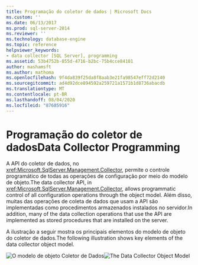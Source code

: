 ```yaml
---
title: Programação do coletor de dados | Microsoft Docs
ms.custom: ''
ms.date: 06/13/2017
ms.prod: sql-server-2014
ms.reviewer: ''
ms.technology: database-engine
ms.topic: reference
helpviewer_keywords:
- data collector [SQL Server], programming
ms.assetid: 53b4752b-055d-4716-b2bc-75b4cce84101
author: mashamsft
ms.author: mathoma
ms.openlocfilehash: 9f4da839f25da8f8aab3e21fa98547eff72d2140
ms.sourcegitcommit: ad4d92dce894592a259721a1571b1d8736abacdb
ms.translationtype: MT
ms.contentlocale: pt-BR
ms.lasthandoff: 08/04/2020
ms.locfileid: "87685916"
---
```

# <a name="data-collector-programming"></a><span data-ttu-id="54f76-102">Programação do coletor de dados</span><span class="sxs-lookup"><span data-stu-id="54f76-102">Data Collector Programming</span></span>
  <span data-ttu-id="54f76-103">A API do coletor de dados, no <xref:Microsoft.SqlServer.Management.Collector>, permite o controle programático de todas as operações de configuração por meio do modelo de objeto.</span><span class="sxs-lookup"><span data-stu-id="54f76-103">The data collector API, in <xref:Microsoft.SqlServer.Management.Collector>, allows programmatic control of all configuration operations through the object model.</span></span> <span data-ttu-id="54f76-104">Além disso, muitas das operações de coleta de dados que usam a API são implementadas como procedimentos armazenados instalados no servidor.</span><span class="sxs-lookup"><span data-stu-id="54f76-104">In addition, many of the data collection operations that use the API are implemented as stored procedures that are installed on the server.</span></span>

 <span data-ttu-id="54f76-105">A ilustração a seguir mostra os principais elementos do modelo de objeto do coletor de dados.</span><span class="sxs-lookup"><span data-stu-id="54f76-105">The following illustration shows key elements of the data collector object model.</span></span>

 <span data-ttu-id="54f76-106">![O modelo de objeto Coletor de Dados](../../../2014/database-engine/dev-guide/media/dc-objectmodel.gif "O modelo de objeto Coletor de Dados")</span><span class="sxs-lookup"><span data-stu-id="54f76-106">![The Data Collector Object Model](../../../2014/database-engine/dev-guide/media/dc-objectmodel.gif "The Data Collector Object Model")</span></span>


